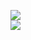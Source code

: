 [![](https://img.shields.io/badge/Made%20With-Github%20Spray-lightgrey.svg?style=for-the-badge&logo=github)](https://github.com/Annihil/github-spray#22042)  
[![](https://i.imgur.com/2DrTn0Z.gif)](https://github.com/Annihil/github-spray)